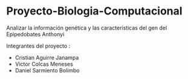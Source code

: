 # Proyecto-Biologia-Computacional
Analizar la información genética y las características del gen del Epipedobates Anthonyi

Integrantes del proyecto :
- Cristian Aguirre Janampa
- Victor Colcas Meneses
- Daniel Sarmiento Bolimbo
